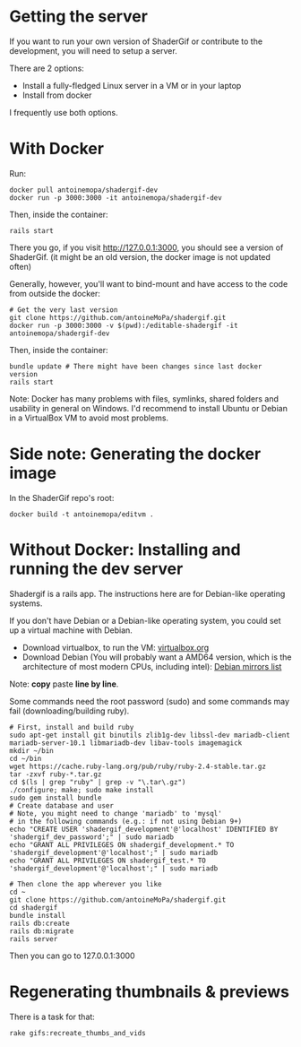 # Getting the server

If you want to run your own version of ShaderGif or contribute to the development, you will need to
setup a server.

There are 2 options:

 * Install a fully-fledged Linux server in a VM or in your laptop
 * Install from docker
 
I frequently use both options.

# With Docker

Run:

	docker pull antoinemopa/shadergif-dev
	docker run -p 3000:3000 -it antoinemopa/shadergif-dev
	
Then, inside the container:

	rails start
	
There you go, if you visit http://127.0.0.1:3000, you should see a version of ShaderGif. (it might be an old version, the docker image is not updated often)

Generally, however, you'll want to bind-mount and have access to the code from outside the docker:

	# Get the very last version
	git clone https://github.com/antoineMoPa/shadergif.git
	docker run -p 3000:3000 -v $(pwd):/editable-shadergif -it antoinemopa/shadergif-dev
	
Then, inside the container:

    bundle update # There might have been changes since last docker version
	rails start

Note: Docker has many problems with files, symlinks, shared folders and usability in general on Windows.
I'd recommend to install Ubuntu or Debian in a VirtualBox VM to avoid most problems.

# Side note: Generating the docker image

In the ShaderGif repo's root:

    docker build -t antoinemopa/editvm .

# Without Docker: Installing and running the dev server

Shadergif is a rails app. The instructions here are for Debian-like operating systems.

If you don't have Debian or a Debian-like operating system, you could set up a virtual machine
with Debian.

* Download virtualbox, to run the VM: [virtualbox.org](https://www.virtualbox.org/)
* Download Debian (You will probably want a AMD64 version, which is the architecture of most modern CPUs, including intel): [Debian mirrors list](https://www.debian.org/CD/http-ftp/#stable)

Note: **copy** paste **line by line**.

Some commands need the root password (sudo) and some commands may fail (downloading/building ruby).

	# First, install and build ruby
	sudo apt-get install git binutils zlib1g-dev libssl-dev mariadb-client mariadb-server-10.1 libmariadb-dev libav-tools imagemagick
	mkdir ~/bin
	cd ~/bin
	wget https://cache.ruby-lang.org/pub/ruby/ruby-2.4-stable.tar.gz
	tar -zxvf ruby-*.tar.gz
	cd $(ls | grep "ruby" | grep -v "\.tar\.gz")
	./configure; make; sudo make install
	sudo gem install bundle
	# Create database and user
	# Note, you might need to change 'mariadb' to 'mysql'
	# in the following commands (e.g.: if not using Debian 9+)
	echo "CREATE USER 'shadergif_development'@'localhost' IDENTIFIED BY 'shadergif_dev_password';" | sudo mariadb
	echo "GRANT ALL PRIVILEGES ON shadergif_development.* TO 'shadergif_development'@'localhost';" | sudo mariadb
	echo "GRANT ALL PRIVILEGES ON shadergif_test.* TO 'shadergif_development'@'localhost';" | sudo mariadb
	
	# Then clone the app wherever you like
	cd ~
	git clone https://github.com/antoineMoPa/shadergif.git
   	cd shadergif
	bundle install
	rails db:create
	rails db:migrate
	rails server

Then you can go to 127.0.0.1:3000

# Regenerating thumbnails & previews

There is a task for that:

	rake gifs:recreate_thumbs_and_vids

